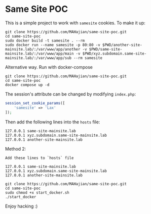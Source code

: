 # Same Site POC
This is a simple project to work with `samesite` cookies. To make it up:
```
git clone https://github.com/MAHajian/same-site-poc.git
cd same-site-poc
sudo docker build -t samesite . --rm
sudo docker run --name samesite -p 80:80 -v $PWD/another-site-mainsite.lab/:/var/www/app/another -v $PWD/same-site-mainsite.lab/:/var/www/app/main -v $PWD/xyz.subdomain.same-site-mainsite.lab/:/var/www/app/sub --rm samesite
```
Alternative way. Run with docker-compose
```
git clone https://github.com/MAHajian/same-site-poc.git
cd same-site-poc
docker compose up -d
```
The session's attribute can be changed by modifying `index.php`:
```php
session_set_cookie_params([
    'samesite' => 'Lax'
]);
```
Then add the following lines into the `hosts` file:
```
127.0.0.1 same-site-mainsite.lab
127.0.0.1 xyz.subdomain.same-site-mainsite.lab
127.0.0.1 another-site-mainsite.lab
```

Method 2:

```
Add these lines to `hosts` file
```
```
127.0.0.1 same-site-mainsite.lab
127.0.0.1 xyz.subdomain.same-site-mainsite.lab
127.0.0.1 another-site-mainsite.lab
```
```shell
git clone https://github.com/MAHajian/same-site-poc.git
cd same-site-poc
sudo chmod +x start_docker.sh
./start_docker
```
Enjoy hacking :)

